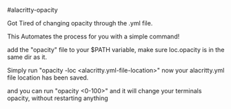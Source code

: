 #alacritty-opacity

Got Tired of changing opacity through the .yml file.

This Automates the process for you with a simple command!

add the "opacity" file to your $PATH variable, make sure loc.opacity is in the same dir as it.

Simply run "opacity -loc <alacritty.yml-file-location>"
now your alacritty.yml file location has been saved.

and you can run "opacity <0-100>"
and it will change your terminals opacity, without restarting anything

